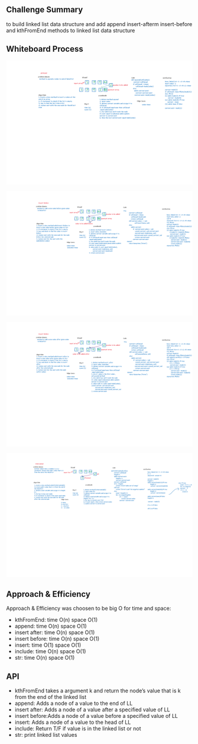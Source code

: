 
## Challenge Summary
to build linked list data structure and add  append insert-afterm insert-before  and kthFromEnd methods to linked list data structure

## Whiteboard Process

![image](./assets/linked_list_append.png)

![image](./assets/linked_list_insert_before.png)

![image](./assets/linked_list_insert_after.png)

![image](./assets/linked_list_kthFromEnd.png)


## Approach & Efficiency
Approach & Efficiency was choosen to be  big O for time and space:
- kthFromEnd: time O(n)  space O(1)
- append: time O(n)  space O(1)
- insert after: time O(n)  space O(1)
- insert before: time O(n)  space O(1)
- insert: time O(1) space O(1)
- include: time O(n)  space O(1)
- str: time O(n)  space O(1)


## API
- kthFromEnd takes a argument k and return the node’s value that is k from the end of the linked list
- append: Adds a node of a value to the end of LL
- insert after: Adds a node of a value after a specified value of LL
- insert before:Adds a node of a value before a specified value of LL
- insert: Adds a node of a value to the head of LL
- include: Return T/F if value is in the linked list or not 
- str: print linked list values





